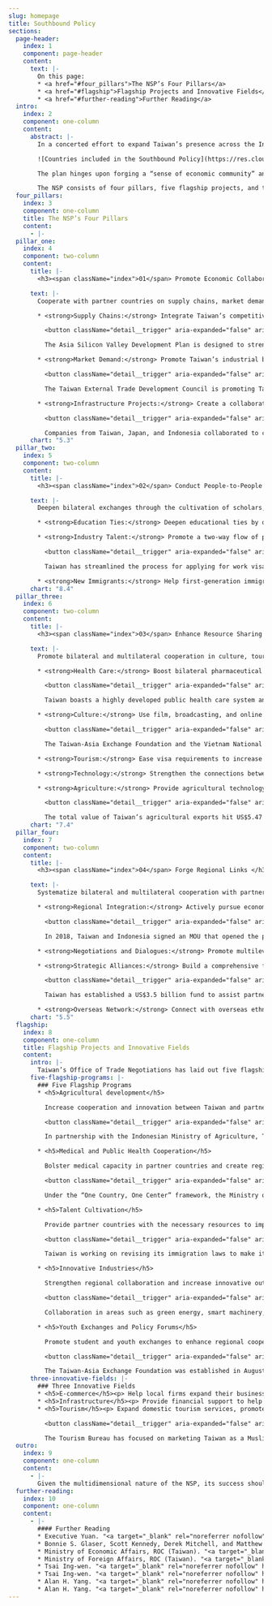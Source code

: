 ```yaml
---
slug: homepage
title: Southbound Policy
sections:
  page-header:
    index: 1
    component: page-header
    content:
      text: |-
        On this page:
        * <a href="#four_pillars">The NSP’s Four Pillars</a>
        * <a href="#flagship">Flagship Projects and Innovative Fields</a>
        * <a href="#further-reading">Further Reading</a>
  intro:
    index: 2
    component: one-column
    content:
      abstract: |-
        In a concerted effort to expand Taiwan’s presence across the Indo-Pacific, President Tsai Ing-wen introduced the New Southbound Policy (NSP) in 2016. The NSP is designed to strengthen Taipei’s relationships with the ten countries of the Association of Southeast Asian Nations (ASEAN), six states in South Asia, Australia, and New Zealand. The policy aims to leverage Taiwan’s cultural, educational, technological, agricultural, and economic assets to enhance Taiwan’s regional integration and promote the broader development of the Indo-Pacific region.

        ![Countries included in the Southbound Policy](https://res.cloudinary.com/csisideaslab/image/upload/v1563381004/southbound/sb_countries-map_v2.jpg "Countries included in the Southbound Policy: the ten countries of ASEAN, six states in South Asia (Bangladesh, Bhutan, India, Nepal, Pakistan, and Sri Lanka), Australia, and New Zealand.")

        The plan hinges upon forging a “sense of economic community” and forming “a consensus for cooperation” with the 18 nations identified by Taipei as potential partners. Since Taiwan lacks formal diplomatic ties with the countries targeted by the NSP, Taipei must creatively foster bilateral collaboration. To this end, the Tsai administration has rallied local governments and civil society organizations to collaborate with the central government’s implementation efforts.

        The NSP consists of four pillars, five flagship projects, and three innovative fields.
  four_pillars:
    index: 3
    component: one-column
    title: The NSP’s Four Pillars
    content:
      - |-
  pillar_one:
    index: 4
    component: two-column
    content:
      title: |-
        <h3><span className="index">01</span> Promote Economic Collaboration </h3>

      text: |-
        Cooperate with partner countries on supply chains, market demand, and infrastructure projects.

        * <strong>Supply Chains:</strong> Integrate Taiwan’s competitive industries with the supply chains of other economies, including not only NSP partners but also Japan and the United States.

          <button className="detail__trigger" aria-expanded="false" aria-label="Show More"><i className="icon-more"></i></button>

          The Asia Silicon Valley Development Plan is designed to strengthen industrial links between Taiwan and its economic partners.

        * <strong>Market Demand:</strong> Promote Taiwan’s industrial brand abroad by increasing exports.

          <button className="detail__trigger" aria-expanded="false" aria-label="Show More"><i className="icon-more"></i></button>

          The Taiwan External Trade Development Council is promoting Taiwan’s image abroad by organizing fairs and exhibitions in partner countries.

        * <strong>Infrastructure Projects:</strong> Create a collaborative platform for exporting infrastructure construction services and turnkey projects.

          <button className="detail__trigger" aria-expanded="false" aria-label="Show More"><i className="icon-more"></i></button>

          Companies from Taiwan, Japan, and Indonesia collaborated to construct Jakarta’s first mass rapid transit line.
      chart: "5.3"
  pillar_two:
    index: 5
    component: two-column
    content:
      title: |-
        <h3><span className="index">02</span> Conduct People-to-People Exchanges </h3>

      text: |-
        Deepen bilateral exchanges through the cultivation of scholars, students, and industry professionals.

        * <strong>Education Ties:</strong> Deepen educational ties by offering scholarships to students from partner countries. Enhance domestic cooperation between academia and industry. Provide enhanced youth technical training.

        * <strong>Industry Talent:</strong> Promote a two-way flow of professionals and help match foreign workers with local companies.

          <button className="detail__trigger" aria-expanded="false" aria-label="Show More"><i className="icon-more"></i></button>

          Taiwan has streamlined the process for applying for work visas and created a new visa for job seekers from overseas.

        * <strong>New Immigrants:</strong> Help first-generation immigrants secure job opportunities. Connect second-generation immigrants with their ancestral countries through academic and cultural exchanges.
      chart: "8.4"
  pillar_three:
    index: 6
    component: two-column
    content:
      title: |-
        <h3><span className="index">03</span> Enhance Resource Sharing </h3>

      text: |-
        Promote bilateral and multilateral cooperation in culture, tourism, medical care, technology, agriculture, and small and medium-sized enterprises.

        * <strong>Health Care:</strong> Boost bilateral pharmaceutical certifications and new drug and medical equipment development. Support the development of medical care and training of public health workers overseas.

          <button className="detail__trigger" aria-expanded="false" aria-label="Show More"><i className="icon-more"></i></button>

          Taiwan boasts a highly developed public health care system and one of the world’s most technologically advanced medical equipment industries.

        * <strong>Culture:</strong> Use film, broadcasting, and online games to promote Taiwan’s culture. Encourage exchanges between cities in Taiwan and cities elsewhere in the region.

          <button className="detail__trigger" aria-expanded="false" aria-label="Show More"><i className="icon-more"></i></button>

          The Taiwan-Asia Exchange Foundation and the Vietnam National Institute of Culture and Arts Studies have partnered to create art programs, artist-in-residence projects, and various workshops.

        * <strong>Tourism:</strong> Ease visa requirements to increase inbound tourism to Taiwan. Make Taiwan’s tourism more inclusive by expanding the language-training of tour guides and creating a Muslim-friendly travel environment.

        * <strong>Technology:</strong> Strengthen the connections between Taiwan’s science parks and research institutes and counterparts abroad. Engage in technology sharing.

        * <strong>Agriculture:</strong> Provide agricultural technology assistance and increase business exchanges with partner countries.

          <button className="detail__trigger" aria-expanded="false" aria-label="Show More"><i className="icon-more"></i></button>

          The total value of Taiwan’s agricultural exports hit US$5.47 billion in 2018, marking a 20-year high.
      chart: "7.4"
  pillar_four:
    index: 7
    component: two-column
    content:
      title: |-
        <h3><span className="index">04</span> Forge Regional Links </h3>

      text: |-
        Systematize bilateral and multilateral cooperation with partner countries while strengthening negotiations and dialogues.

        * <strong>Regional Integration:</strong> Actively pursue economic cooperation agreements. Update and strengthen current bilateral investment and taxation treaties.

          <button className="detail__trigger" aria-expanded="false" aria-label="Show More"><i className="icon-more"></i></button>

          In 2018, Taiwan and Indonesia signed an MOU that opened the possibility of creating special economic zones and cooperating on infrastructure development.

        * <strong>Negotiations and Dialogues:</strong> Promote multilevel and all-encompassing negotiations and dialogues with partner countries, and other countries across the Indo-Pacific.

        * <strong>Strategic Alliances:</strong> Build a comprehensive foreign aid mechanism and encourage Taiwan businesses to participate in overseas development projects. Strengthen official and nonofficial cooperation between Taiwan and foreign partners.

          <button className="detail__trigger" aria-expanded="false" aria-label="Show More"><i className="icon-more"></i></button>

          Taiwan has established a US$3.5 billion fund to assist partner countries with development projects.

        * <strong>Overseas Network:</strong> Connect with overseas ethnic Chinese and overseas Taiwan business networks and strengthen their links with corporations in Taiwan.
      chart: "5.5"
  flagship:
    index: 8
    component: one-column
    title: Flagship Projects and Innovative Fields
    content:
      intro: |-
        Taiwan’s Office of Trade Negotiations has laid out five flagship projects and three innovative fields for collaboration. These programs are designed to capitalize on the pillars of the NSP and enhance mutually beneficial ties with countries across the Indo-Pacific.
      five-flagship-programs: |-
        ### Five Flagship Programs
        * <h5>Agricultural development</h5>

          Increase cooperation and innovation between Taiwan and partner countries.

          <button className="detail__trigger" aria-expanded="false" aria-label="Show More"><i className="icon-more"></i></button>

          In partnership with the Indonesian Ministry of Agriculture, Taiwan has set up a Modern Agriculture Demo Farm in Karawang. The project is designed to assist Indonesia’s development through technology and knowledge sharing.

        * <h5>Medical and Public Health Cooperation</h5>

          Bolster medical capacity in partner countries and create regional supply chains.

          <button className="detail__trigger" aria-expanded="false" aria-label="Show More"><i className="icon-more"></i></button>

          Under the “One Country, One Center” framework, the Ministry of Health and Welfare is working with hospitals in partner countries to bolster health care and medical cooperation. Projects have been launched in India, Indonesia, Malaysia, the Philippines, Thailand, and Vietnam.  

        * <h5>Talent Cultivation</h5>

          Provide partner countries with the necessary resources to improve the skills of their workers. Offer opportunities for foreign workers and students to live and work in Taiwan.

          <button className="detail__trigger" aria-expanded="false" aria-label="Show More"><i className="icon-more"></i></button>

          Taiwan is working on revising its immigration laws to make it easier for skilled professionals and foreign students to live and work in Taiwan.

        * <h5>Innovative Industries</h5>

          Strengthen regional collaboration and increase innovative output in key industries through promoting R&D and capacity building.

          <button className="detail__trigger" aria-expanded="false" aria-label="Show More"><i className="icon-more"></i></button>

          Collaboration in areas such as green energy, smart machinery, and biotechnology provides Taiwan with an opportunity to not only assist developing countries, but also enhance its ties with R&D leaders such as Japan and the United States.

        * <h5>Youth Exchanges and Policy Forums</h5>

          Promote student and youth exchanges to enhance regional cooperation and support the next generation of leaders. Encourage civil society engagement with regional counterparts.

          <button className="detail__trigger" aria-expanded="false" aria-label="Show More"><i className="icon-more"></i></button>

          The Taiwan-Asia Exchange Foundation was established in August 2018 to strengthen ties with NSP partner countries. The Yushan Forum is a Taiwan-initiated annual forum designed to foster dialogue, cooperation, and cultural exchange throughout the region. Areas of focus include economic prosperity, technology, innovation, and public health.
      three-innovative-fields: |-
        ### Three Innovative Fields
        * <h5>E-commerce</h5><p> Help local firms expand their business abroad and aid the development of e-commerce platforms in regional markets.</p>
        * <h5>Infrastructure</h5><p> Provide financial support to help Taiwan companies work on infrastructure development projects in partner countries.</p>
        * <h5>Tourism</h5><p> Expand domestic tourism services, promote Taiwan as a tourist destination overseas, and ease visa entry requirements.</p>

          <button className="detail__trigger" aria-expanded="false" aria-label="Show More"><i className="icon-more"></i></button>

          The Tourism Bureau has focused on marketing Taiwan as a Muslim-friendly destination by opening prayer rooms and certifying halal restaurants and hotels.
  outro:
    index: 9
    component: one-column
    content:
      - |-
        Given the multidimensional nature of the NSP, its success should be evaluated incrementally. We encourage you to visit our <a href="/data">Data Repository</a>, which tracks several of the key performance benchmarks for the policy. More details regarding the NSP can be found in our <a href="https://csis-prod.s3.amazonaws.com/s3fs-public/publication/180613_Glaser_NewSouthboundPolicy_Web.pdf?AcoayLFliB9_iAvbmYvP_jM27mEXw5xL">longer publication</a>.
  further-reading:
    index: 10
    component: one-column
    content:
      - |-
        #### Further Reading
        * Executive Yuan. "<a target="_blank" rel="noreferrer nofollow" href="https://www.ey.gov.tw/otnen/" className="icon-external">New Southbound Policy."</a> Office of Trade Negotiations.
        * Bonnie S. Glaser, Scott Kennedy, Derek Mitchell, and Matthew P. Funaiole. "<a target="_blank" rel="noreferrer nofollow" href="https://www.csis.org/analysis/new-southbound-policy" className="icon-external">The New Southbound Policy: Deepening Taiwan’s Regional Integration."</a> Center for Strategic and International Studies, 2018.
        * Ministry of Economic Affairs, ROC (Taiwan). "<a target="_blank" rel="noreferrer nofollow" href="https://www.moea.gov.tw/MNS/english/news/News.aspx?kind=6&menu_id=176&news_id=72912" className="icon-external">The New Southbound Policy: A Practical Approach Moving Full Steam Ahead."</a> October 6, 2017.
        * Ministry of Foreign Affairs, ROC (Taiwan). "<a target="_blank" rel="noreferrer nofollow" href="https://nspp.mofa.gov.tw/nsppe/" className="icon-external">New Southbound Policy Portal."</a> New Southbound Policy.
        * Tsai Ing-wen. "<a target="_blank" rel="noreferrer nofollow" href="https://english.president.gov.tw/News/5552" className="icon-external">President Tsai Attends Opening of Yushan Forum."</a> Office of the President, ROC (Taiwan), October 11, 2018.
        * Tsai Ing-wen. "<a target="_blank" rel="noreferrer nofollow" href="https://english.president.gov.tw/News/5232" className="icon-external">President Tsai's Remarks at Yushan Forum: Asian Dialogue for Innovation and Progress."</a> Office of the President, ROC (Taiwan), October 11, 2017.
        * Alan H. Yang. "<a target="_blank" rel="noreferrer nofollow" href="http://lawdata.com.tw/tw/detail.aspx?no=297532" className="icon-external">Revisiting Taiwan's New Southbound Policy: Agenda, Networks and Challenges."</a> Issues and Studies 56, no. 1 (2017): 123-143.
        * Alan H. Yang. "<a target="_blank" rel="noreferrer nofollow" href="https://www.worldscientific.com/doi/abs/10.1142/S1013251118400039" className="icon-external">Unpacking Taiwan’s Presence in Southeast Asia: The International Socialization of the New Southbound Policy."</a> Issues & Studies 54, no. 1 (2018): 1-30.
---
```

